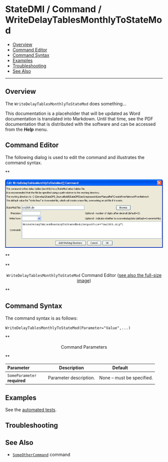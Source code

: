 # StateDMI / Command / WriteDelayTablesMonthlyToStateMod #

* [Overview](#overview)
* [Command Editor](#command-editor)
* [Command Syntax](#command-syntax)
* [Examples](#examples)
* [Troubleshooting](#troubleshooting)
* [See Also](#see-also)

-------------------------

## Overview ##

The `WriteDelayTablesMonthlyToStateMod` does something...

This documentation is a placeholder that will be updated as Word documentation is translated into Markdown.
Until that time, see the PDF documentation that is distributed with the software and can be accessed
from the ***Help*** menu.

## Command Editor ##

The following dialog is used to edit the command and illustrates the command syntax.

**<p style="text-align: center;">
![WriteDelayTablesMonthlyToStateMod](WriteDelayTablesMonthlyToStateMod.png)
</p>**

**<p style="text-align: center;">
`WriteDelayTablesMonthlyToStateMod` Command Editor (<a href="../WriteDelayTablesMonthlyToStateMod.png">see also the full-size image</a>)
</p>**

## Command Syntax ##

The command syntax is as follows:

```text
WriteDelayTablesMonthlyToStateMod(Parameter="Value",...)
```
**<p style="text-align: center;">
Command Parameters
</p>**

| **Parameter**&nbsp;&nbsp;&nbsp;&nbsp;&nbsp;&nbsp;&nbsp;&nbsp;&nbsp;&nbsp;&nbsp;&nbsp; | **Description** | **Default**&nbsp;&nbsp;&nbsp;&nbsp;&nbsp;&nbsp;&nbsp;&nbsp;&nbsp;&nbsp; |
| --------------|-----------------|----------------- |
|`SomeParameter`<br>**required**|Parameter description.|None – must be specified.|

## Examples ##

See the [automated tests](https://github.com/OpenCDSS/cdss-app-statedmi-test/tree/master/test/regression/commands/WriteDelayTablesMonthlyToStateMod).

## Troubleshooting ##

## See Also ##

* [`SomeOtherCommand`](../SomeOtherCommand/SomeOtherCommand) command
